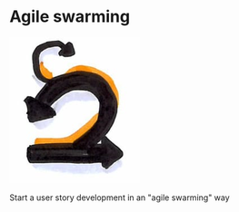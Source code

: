# Agile swarming
![Agile swarming](photos/swarming.png)  

Start a user story development in an "agile swarming" way